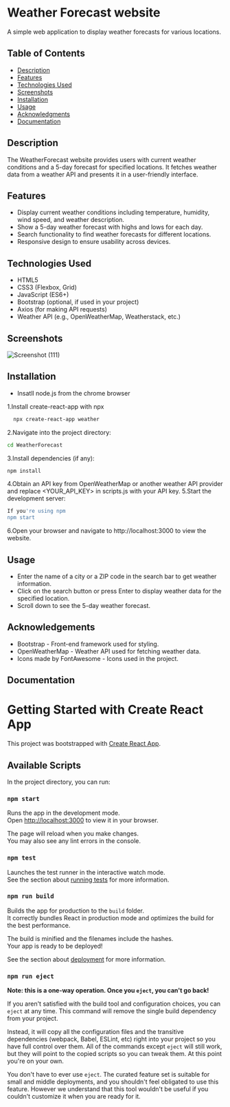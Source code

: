 
# Weather Forecast website


A simple web application to display weather forecasts for various locations.
## Table of Contents
- [Description](#description)
- [Features](#features)
- [Technologies Used](#technologies-used)
- [Screenshots](#screenshots)
- [Installation](#installation)
- [Usage](#usage)
- [Acknowledgments](#acknowledgments)
- [Documentation](#documentation)

## Description
The WeatherForecast website provides users with current weather conditions and a 5-day forecast for specified locations. It fetches weather data from a weather API and presents it in a user-friendly interface.

## Features
- Display current weather conditions including temperature, humidity, wind speed, and weather description.
- Show a 5-day weather forecast with highs and lows for each day.
- Search functionality to find weather forecasts for different locations.
- Responsive design to ensure usability across devices.

## Technologies Used
- HTML5
- CSS3 (Flexbox, Grid)
- JavaScript (ES6+)
- Bootstrap (optional, if used in your project)
- Axios (for making API requests)
- Weather API (e.g., OpenWeatherMap, Weatherstack, etc.)



## Screenshots

![Screenshot (111)](https://github.com/SnehithaPenchili/WeatherForecast/assets/172914956/4e563449-3a69-475a-8a95-9d171660eac5)


## Installation

+ Insatll node.js from the chrome browser

1.Install create-react-app with npx

```bash
  npx create-react-app weather 
```
2.Navigate into the project directory:


```bash
cd WeatherForecast

```
3.Install dependencies (if any):
```bash
npm install

```
4.Obtain an API key from OpenWeatherMap or another weather API provider and replace <YOUR_API_KEY> in scripts.js with your API key.
5.Start the development server:
```bash
If you're using npm
npm start
```
6.Open your browser and navigate to http://localhost:3000 to view the website.

## Usage
+ Enter the name of a city or a ZIP code in the search bar to get weather information.
+ Click on the search button or press Enter to display weather data for the specified location.
+ Scroll down to see the 5-day weather forecast.



## Acknowledgements

- Bootstrap - Front-end framework used for styling.
- OpenWeatherMap - Weather API used for fetching weather data.
- Icons made by FontAwesome - Icons used in the project.



## Documentation

# Getting Started with Create React App

This project was bootstrapped with [Create React App](https://github.com/facebook/create-react-app).

## Available Scripts

In the project directory, you can run:

### `npm start`

Runs the app in the development mode.\
Open [http://localhost:3000](http://localhost:3000) to view it in your browser.

The page will reload when you make changes.\
You may also see any lint errors in the console.

### `npm test`

Launches the test runner in the interactive watch mode.\
See the section about [running tests](https://facebook.github.io/create-react-app/docs/running-tests) for more information.

### `npm run build`

Builds the app for production to the `build` folder.\
It correctly bundles React in production mode and optimizes the build for the best performance.

The build is minified and the filenames include the hashes.\
Your app is ready to be deployed!

See the section about [deployment](https://facebook.github.io/create-react-app/docs/deployment) for more information.

### `npm run eject`

**Note: this is a one-way operation. Once you `eject`, you can't go back!**

If you aren't satisfied with the build tool and configuration choices, you can `eject` at any time. This command will remove the single build dependency from your project.

Instead, it will copy all the configuration files and the transitive dependencies (webpack, Babel, ESLint, etc) right into your project so you have full control over them. All of the commands except `eject` will still work, but they will point to the copied scripts so you can tweak them. At this point you're on your own.

You don't have to ever use `eject`. The curated feature set is suitable for small and middle deployments, and you shouldn't feel obligated to use this feature. However we understand that this tool wouldn't be useful if you couldn't customize it when you are ready for it.

